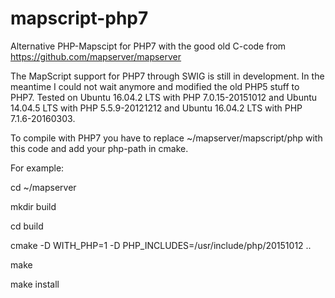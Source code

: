 # mapscript-php7
Alternative PHP-Mapscipt for PHP7 with the good old C-code from https://github.com/mapserver/mapserver

The MapScript support for PHP7 through SWIG is still in development. In the meantime I could not wait anymore and modified the old PHP5 stuff to PHP7. Tested on Ubuntu 16.04.2 LTS with PHP 7.0.15-20151012 and Ubuntu 14.04.5 LTS with PHP 5.5.9-20121212 and Ubuntu 16.04.2 LTS with PHP 7.1.6-20160303.

To compile with PHP7 you have to replace ~/mapserver/mapscript/php with this code and add your php-path in cmake.

For example:

cd ~/mapserver

mkdir build

cd build

cmake -D WITH_PHP=1 -D PHP_INCLUDES=/usr/include/php/20151012 ..

make

make install

